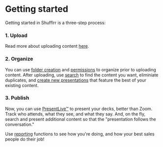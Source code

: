 # Getting started

Getting started in Shufflrr is a three-step process: 

### 1. Upload

Read more about uploading content [here](presentations-uploading.md).

### 2. Organize

You can use [folder creation](presentations-folders.md) and [permissions](presentations-permissions.md) to organize prior to uploading content. After uploading, use [search](shufflrr-search.md) to find the content you want, eliminiate duplicates, and [create new presentations](presentations-building.md) that feature the best of your existing content. 

### 3. Publish

Now, you can use [PresentLive™](presentations-present-live.md) to present your decks, better than Zoom. Track who attends, what they see, and what they say. And, on the fly, search and present additional content so that the "presentation follows the conversation."

Use [reporting](reports.md) functions to see how you're doing, and how your best sales people do their job! 

